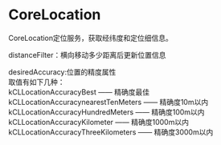 # CoreLocation
CoreLocation定位服务，获取经纬度和定位细信息。


distanceFilter：横向移动多少距离后更新位置信息 <br>

desiredAccuracy:位置的精度属性<br>
取值有如下几种：<br>
kCLLocationAccuracyBest —— 精确度最佳<br>
kCLLocationAccuracynearestTenMeters —— 精确度10m以内<br>
kCLLocationAccuracyHundredMeters —— 精确度100m以内<br>
kCLLocationAccuracyKilometer —— 精确度1000m以内<br>
kCLLocationAccuracyThreeKilometers —— 精确度3000m以内<br>

